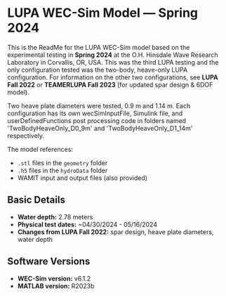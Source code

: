 # LUPA WEC-Sim Model — Spring 2024

This is the ReadMe for the LUPA WEC-Sim model based on the experimental testing in **Spring 2024** at the O.H. Hinsdale Wave Research Laboratory in Corvallis, OR, USA. This was the third LUPA testing and the only configuration tested was the two-body, heave-only LUPA configuration. For information on the other two configurations, see **LUPA Fall 2022** or **TEAMERLUPA Fall 2023** (for updated spar design & 6DOF model).

Two heave plate diameters were tested, 0.9 m and 1.14 m.
Each configuration has its own wecSimInputFile, Simulink file, and userDefinedFunctions post processing code in folders named 'TwoBodyHeaveOnly_D0_9m' and 'TwoBodyHeaveOnly_D1_14m' respectively. 

The model references:
- `.stl` files in the `geometry` folder
- `.h5` files in the `hydroData` folder
- WAMIT input and output files (also provided)

## Basic Details

- **Water depth:** 2.78 meters
- **Physical test dates:** ~04/30/2024 - 05/16/2024
- **Changes from LUPA Fall 2022:** spar design, heave plate diameters, water depth

## Software Versions

- **WEC-Sim version:** v6.1.2  
- **MATLAB version:** R2023b
